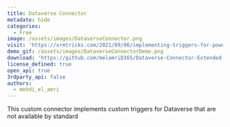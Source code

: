 ```yaml
---
title: Dataverse Connector
metadate: hide
categories:
  - Free
image: /assets/images/DataverseConnector.png
visit: 'https://xrmtricks.com/2021/09/06/implementing-triggers-for-power-automate-flows-that-are-not-supported-by-the-dataverse-connector/'
demo_gif: /assets/images/DataverseConnectorDemo.png
download: 'https://github.com/melamriD365/Dataverse-Connector-Extended-'
license_defined: true
open_api: true
3rdparty_api: false
authors:
  - mehdi_el_amri
---
```

This custom connector implements custom triggers for Dataverse that are not available by standard